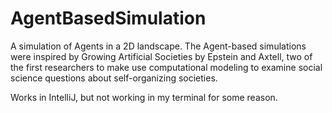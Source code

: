 # AgentBasedSimulation
A simulation of Agents in a 2D landscape. The Agent-based simulations were inspired by Growing Artificial Societies by Epstein and Axtell, two of the first researchers to make use computational modeling to examine social science questions about self-organizing societies.

Works in IntelliJ, but not working in my terminal for some reason.
